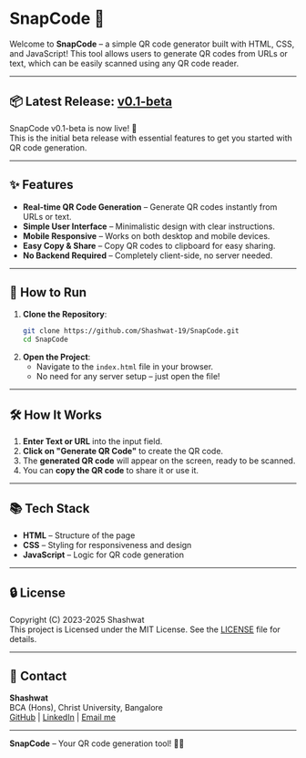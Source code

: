 # SnapCode 📱

Welcome to **SnapCode** – a simple QR code generator built with HTML, CSS, and JavaScript! This tool allows users to generate QR codes from URLs or text, which can be easily scanned using any QR code reader.

---

## 📦 Latest Release: [v0.1-beta](https://github.com/Shashwat-19/SnapCode/releases/tag/v0.1-beta)  
SnapCode v0.1-beta is now live! 🎉  
This is the initial beta release with essential features to get you started with QR code generation.

---

## ✨ Features

- **Real-time QR Code Generation** – Generate QR codes instantly from URLs or text.
- **Simple User Interface** – Minimalistic design with clear instructions.
- **Mobile Responsive** – Works on both desktop and mobile devices.
- **Easy Copy & Share** – Copy QR codes to clipboard for easy sharing.
- **No Backend Required** – Completely client-side, no server needed.

---

## 🚀 How to Run

1. **Clone the Repository**:
    ```bash
    git clone https://github.com/Shashwat-19/SnapCode.git
    cd SnapCode
    ```
2. **Open the Project**:
    - Navigate to the `index.html` file in your browser.
    - No need for any server setup – just open the file!

---

## 🛠️ How It Works

1. **Enter Text or URL** into the input field.
2. **Click on "Generate QR Code"** to create the QR code.
3. The **generated QR code** will appear on the screen, ready to be scanned.
4. You can **copy the QR code** to share it or use it.

---

## 📚 Tech Stack

- **HTML** – Structure of the page
- **CSS** – Styling for responsiveness and design
- **JavaScript** – Logic for QR code generation

---

## 🔒 License

Copyright (C) 2023-2025 Shashwat  
This project is Licensed under the MIT License. See the [LICENSE](LICENSE) file for details.

---

## 📩 Contact

**Shashwat**  
BCA (Hons), Christ University, Bangalore  
[GitHub](https://github.com/Shashwat-19) | [LinkedIn](https://www.linkedin.com/in/shashwatk1956/) | [Email me](shashwat1956@gmail.com)

---

**SnapCode** – Your QR code generation tool! 🔳📱
